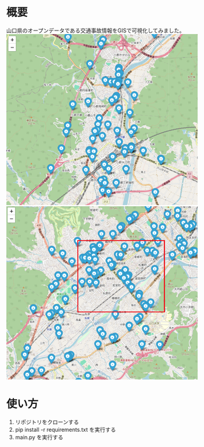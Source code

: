 # 概要
山口県のオープンデータである交通事故情報をGISで可視化してみました。
![小郡周辺を可視化](jpg/小郡周辺.png)
![湯田温泉周辺を可視化](jpg/湯田温泉周辺.png)


# 使い方
1. リポジトリをクローンする
2. pip install -r requirements.txt を実行する
3. main.py を実行する